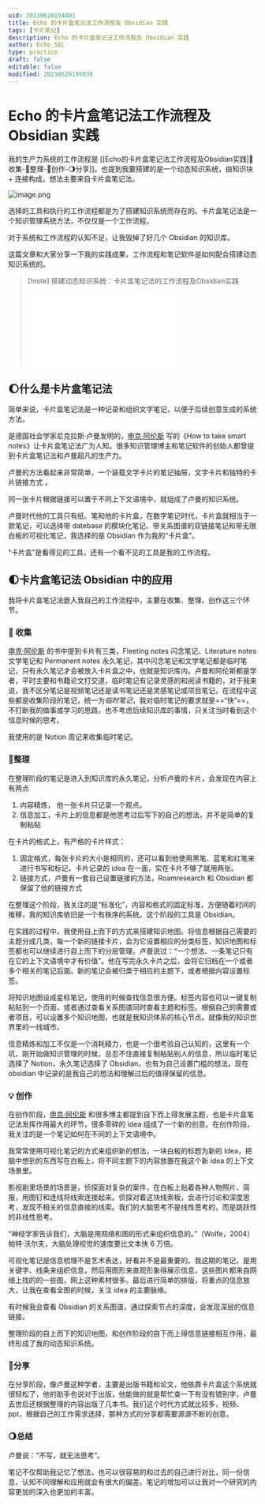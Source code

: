 ```yaml
---
uid: 20230620194401
title: Echo 的卡片盒笔记法工作流程及 Obsidian 实践
tags: [卡片笔记]
description: Echo 的卡片盒笔记法工作流程及 Obsidian 实践
author: Echo_SEL
type: practice
draft: false
editable: false
modified: 20230620195938
---
```


# Echo 的卡片盒笔记法工作流程及 Obsidian 实践

我的生产力系统的工作流程是 [[Echo的卡片盒笔记法工作流程及Obsidian实践|🌱收集-🌳整理-🌻创作-🌖分享]]。也提到我要搭建的是一个动态知识系统，由知识块 + 连接构成。想法主要来自卡片盒笔记法。

![image.png](https://cdn.pkmer.cn/images/202306201956074.png!pkmer)

选择的工具和执行的工作流程都是为了搭建知识系统而存在的。卡片盒笔记法是一个知识管理系统方法，不仅仅是一个工作流程。

对于系统和工作流程的认知不足，让我毁掉了好几个 Obsidian 的知识库。

这篇文章和大家分享一下我的实践成果，工作流程和笔记软件是如何配合搭建动态知识系统的。

> [!note] 搭建动态知识系统：卡片盒笔记法的工作流程及Obsidian实践
> <iframe src="//player.bilibili.com/player.html?aid=611118023&bvid=BV1C84y1c7hj&cid=1056093105&page=1" scrolling="no" border="0" frameborder="no" framespacing="0" allowfullscreen="true"> </iframe>



## 🌔什么是卡片盒笔记法

简单来说，卡片盒笔记法是一种记录和组织文字笔记，以便于后续创意生成的系统方法。

是德国社会学家尼克拉斯·卢曼发明的，[申克·阿伦斯](https://www.soenkeahrens.de/) 写的《How to take smart notes》让卡片盒笔记法广为人知。很多知识管理博主和笔记软件的创始人都曾提到卡片盒笔记法和卢曼超凡的生产力。

卢曼的方法看起来非常简单，一个装载文字卡片的笔记抽屉，文字卡片和独特的卡片链接方式 。

同一张卡片根据链接可以置于不同上下文语境中，就组成了卢曼的知识系统。

卢曼时代他的工具只有纸、笔和他的卡片盒，在数字笔记时代，卡片盒就相当于一款笔记，可以选择带 datebase 的模块化笔记、带关系图谱的双链接笔记和带无限白板的可视化笔记，我选择的是 Obsidian 作为我的“卡片盒”。

“卡片盒”是看得见的工具，还有一个看不见的工具是我的工作流程。

## 🌓卡片盒笔记法 Obsidian 中的应用

我将卡片盒笔记法嵌入我自己的工作流程中，主要在收集、整理、创作这三个环节。

### 🌱 收集

[申克·阿伦斯](https://www.soenkeahrens.de/) 的书中提到卡片有三类，Fleeting notes 闪念笔记、Literature notes 文学笔记和 Permanent notes 永久笔记，其中闪念笔记和文学笔记都是临时笔记，只有永久笔记才会被放入卡片盒之中，也就是知识库内。卢曼和阿伦斯都是学者，平时主要和书籍论文打交道，临时笔记有记录灵感的和阅读书籍的，对于我来说，我不区分笔记是视频笔记还是读书笔记还是灵感笔记或项目笔记，在流程中这些都是收集阶段的笔记，统一为*临时笔记*，我对临时笔记的要求就是==“快”==，不打断我的做事或学习的思路，也不考虑后续知识库的事情，只关注当时看到这个信息时候的思考。

我使用的是 Notion 周记来收集临时笔记。

### 🌳整理

在整理阶段的笔记是进入到知识库的永久笔记，分析卢曼的卡片，会发现在内容上有两点

1. 内容精炼， 他一张卡片只记录一个观点。
2. 信息加工，卡片上的信息都是他思考过后写下的自己的想法，并不是简单的复制粘贴

在卡片的格式上，有严格的卡片样式：

1. 固定格式，每张卡片的大小是相同的，还可以看到他使用黑笔、蓝笔和红笔来进行书写和标记，卡片记录的 idea 在一面，实在卡片不够了就用两张。
2. 链接方式，卢曼有一套自己设置链接的方法，Roamresearch 和 Obsidian 都保留了他的链接方式

在整理这个阶段，我关注的是“标准化”，内容和格式的固定标准，方便随着时间的推移，我的知识库依旧是一个有秩序的系统。这个阶段的工具是 Obsidian。

在实践的过程中，我使用自上而下的方式来搭建知识地图。将信息根据自己需要的主题分成几类，每一个新的链接卡片，会为它设置相应的分类标签，知识地图和标签都也可以继续进行自上而下的分层管理。卢曼说过：“一个想法、一条笔记只有在它的上下文语境中才有价值”。他在写完永久卡片之后，会将它归档在一个或者多个相关的笔记后面。新的笔记会被归类于相应的主题下，或者根据内容设置标签。

将知识地图设成星标笔记，使用的时候查找信息很方便。标签内容也可以一键复制粘贴到一个页面，或者通过查看关系图谱同时查看主题和标签。根据自己的需要或者项目，可以设置多个知识地图，也就是我知识体系的核心节点。就像我的知识世界里的一线城市。

信息精炼和加工不仅是一个消耗精力，也是一个很考验自己认知的，这里有一个坑，刚开始做知识管理的时候，总忍不住直接复制粘贴别人的信息，所以临时笔记选择了 Notion，永久笔记选择了 Obsidian，也有为自己设置门槛的想法。现在 obsidian 中记录的是我自己的想法和理解过后的值得保留的信息。

### 💡 创作

在创作阶段，[申克·阿伦斯](https://www.soenkeahrens.de/) 和很多博主都提到自下而上得发展主题，也是卡片盒笔记法发挥作用最大的环节，很多零碎的 idea 组成了一个新的创意。在创作阶段，我关注的是一个笔记如何在不同的上下文语境中。

我常常使用可视化笔记的方式来组织新的想法，一块白板的标题为新的 Idea，把脑中想到的东西写在白板上，将不同主题下的内容放置在我这个新 idea 的上下文场景里。

影视剧里场景的场景是，侦探面对复杂的案件，在白板上贴着各种人物照片、简报，用图钉和连线将线索连接起来。侦探对着这块线索板，会进行讨论和深度思考，发现不相关的信息直接的线索。我们的大脑思考不是线性思考的，而是跳跃性的非线性思考。

“神经学家告诉我们，大脑是用网络和图的形式来组织信息的。”（Wolfe，2004）帕特·沃尔夫，大脑处理视觉的速度要比文本快 6 万倍。

可视化笔记是信息梳理不是艺术表达，好看并不是最重要的。我这期的笔记，是用关键字、线条来组织信息，然后用图形来直观形象得展示信息，这些图片都来自网络上找的的一些图，网上这种素材很多。最后进行简单的排版，将重点的信息放大，让我在查看全图的时候，关注 idea 的主要脉络。

有时候我会查看 Obsidian 的关系图谱，通过探索节点的深度，会发现深层的信息链接。

整理阶段的自上而下的知识地图，和创作阶段的自下而上得信息链接相互作用，最终形成了我的动态知识系统。

### 🌻分享

在分享阶段，像卢曼这种学者，主要是出版书籍和论文，他依靠卡片盒这个系统就很轻松了，他的助手也说对于出版，他能做的就是帮忙查一下有没有错别字，卢曼去世后还根据整理的内容出版了几本书。我们这个时代方式就比较多，视频、ppt，根据自己的工作需求选择，那种方式的分享都需要源源不断的创意。

### 🌖总结

卢曼说：“不写，就无法思考”。

笔记不仅帮助我记忆了想法，也可以很容易的和过去的自己进行对比，同一份信息，认知不同理解和应用就会有很大的偏差。笔记的增加可以让我对一个研究的内容更加的深入也更加的丰富。